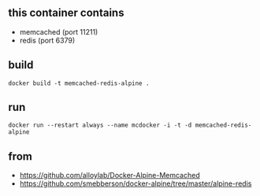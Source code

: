 ## this container contains
 - memcached (port 11211)
 - redis (port 6379)

## build

```
docker build -t memcached-redis-alpine .
```

## run

```
docker run --restart always --name mcdocker -i -t -d memcached-redis-alpine
```

## from
 - https://github.com/alloylab/Docker-Alpine-Memcached
 - https://github.com/smebberson/docker-alpine/tree/master/alpine-redis

